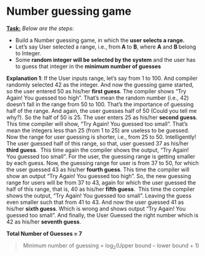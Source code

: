 # Number guessing game

<p><strong><u>Task:</u></strong> <i>Below are the steps:</i></p>
<ul>
<li>Build a Number guessing game, in which the <strong>user selects a range.</strong></li>
<li>Let’s say User selected a range, i.e., from<strong> A </strong>to <strong>B</strong>, where <strong>A</strong> and <strong>B </strong>belong to Integer.</li>
<li>Some <strong>random integer will be selected by the system</strong> and the user has to guess that integer in the <strong>minimum number of guesses</strong></li>
</ul>

<p><strong>Explanation 1</strong>: If the User inputs range, let’s say from 1 to 100. And compiler randomly selected 42 as the integer. And now the guessing game started, so the user entered 50 as his/her <strong>first guess</strong>. The compiler shows “Try Again! You guessed too high”. That’s mean the random number (i.e., 42) doesn’t fall in the range from 50 to 100. That’s the importance of guessing half of the range. And again, the user guesses half of 50 (Could you tell me why?). So the half of 50 is 25. The user enters 25 as his/her <strong>second guess</strong>. This time compiler will show, “Try Again! You guessed too small”. That’s mean the integers less than 25 (from 1 to 25) are useless to be guessed. Now the range for user guessing is shorter, i.e., from 25 to 50. Intelligently! The user guessed half of this range, so that, user guessed 37 as his/her <strong>third guess</strong>. &nbsp;This time again the compiler shows the output, “Try Again! You guessed too small”. For the user, the guessing range is getting smaller by each guess. Now, the guessing range for user is from 37 to 50, for which the user guessed 43 as his/her <strong>fourth guess</strong>. This time the compiler will show an output “Try Again! You guessed too high”. So, the new guessing range for users will be from 37 to 43, again for which the user guessed the half of this range, that is, 40 as his/her <strong>fifth guess</strong>. &nbsp;This time the compiler shows the output, “Try Again! You guessed too small”. Leaving the guess even smaller such that from 41 to 43. And now the user guessed 41 as his/her <strong>sixth guess</strong>. Which is wrong and shows output “Try Again! You guessed too small”. And finally, the User Guessed the right number which is 42 as his/her <strong>seventh guess</strong>.</p>
<p><strong> Total Number of Guesses = 7</strong></p>

<blockquote>
<p>&nbsp;Minimum number of guessing = log<sub>2</sub>(Upper bound – lower bound + 1)</p>
</blockquote>
